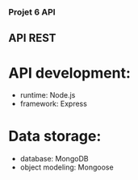 ### Projet 6 API

## API REST

# API development:
- runtime: Node.js
- framework: Express

# Data storage:
- database: MongoDB
- object modeling: Mongoose


